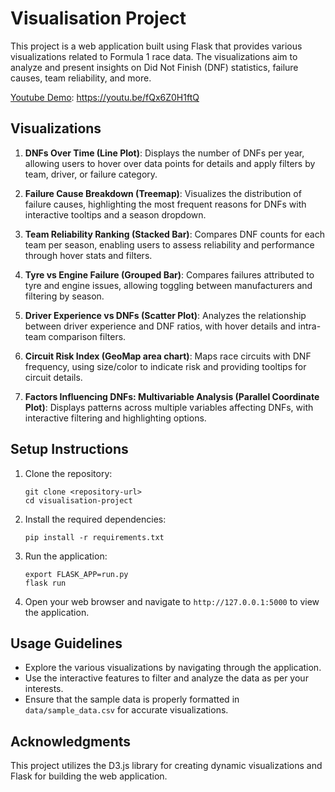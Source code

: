 # Visualisation Project

This project is a web application built using Flask that provides various visualizations related to Formula 1 race data. The visualizations aim to analyze and present insights on Did Not Finish (DNF) statistics, failure causes, team reliability, and more.

[Youtube Demo](https://youtu.be/fQx6Z0H1ftQ): https://youtu.be/fQx6Z0H1ftQ

## Visualizations

1. **DNFs Over Time (Line Plot)**: Displays the number of DNFs per year, allowing users to hover over data points for details and apply filters by team, driver, or failure category.

2. **Failure Cause Breakdown (Treemap)**: Visualizes the distribution of failure causes, highlighting the most frequent reasons for DNFs with interactive tooltips and a season dropdown.

3. **Team Reliability Ranking (Stacked Bar)**: Compares DNF counts for each team per season, enabling users to assess reliability and performance through hover stats and filters.

4. **Tyre vs Engine Failure (Grouped Bar)**: Compares failures attributed to tyre and engine issues, allowing toggling between manufacturers and filtering by season.

5. **Driver Experience vs DNFs (Scatter Plot)**: Analyzes the relationship between driver experience and DNF ratios, with hover details and intra-team comparison filters.

6. **Circuit Risk Index (GeoMap area chart)**: Maps race circuits with DNF frequency, using size/color to indicate risk and providing tooltips for circuit details.

7. **Factors Influencing DNFs: Multivariable Analysis (Parallel Coordinate Plot)**: Displays patterns across multiple variables affecting DNFs, with interactive filtering and highlighting options.

## Setup Instructions

1. Clone the repository:
   ```
   git clone <repository-url>
   cd visualisation-project
   ```

2. Install the required dependencies:
   ```
   pip install -r requirements.txt
   ```

3. Run the application:
   ```
   export FLASK_APP=run.py
   flask run
   ```

4. Open your web browser and navigate to `http://127.0.0.1:5000` to view the application.

## Usage Guidelines

- Explore the various visualizations by navigating through the application.
- Use the interactive features to filter and analyze the data as per your interests.
- Ensure that the sample data is properly formatted in `data/sample_data.csv` for accurate visualizations.

## Acknowledgments

This project utilizes the D3.js library for creating dynamic visualizations and Flask for building the web application.